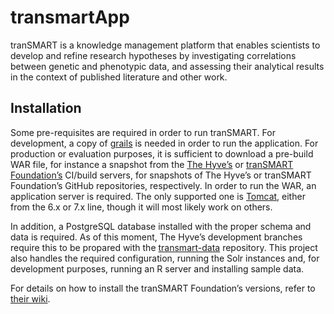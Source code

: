 transmartApp
============

tranSMART is a knowledge management platform that enables scientists to develop
and refine research hypotheses by investigating correlations between genetic and
phenotypic data, and assessing their analytical results in the context of
published literature and other work.

Installation
------------

Some pre-requisites are required in order to run tranSMART. For development,
a copy of [grails][1] is needed in order to run the application. For production
or evaluation purposes, it is sufficient to download a pre-build WAR file, for
instance a snapshot from the [The Hyveʼs][2] or [tranSMART Foundationʼs][3]
CI/build servers, for snapshots of The Hyveʼs or tranSMART Foundationʼs GitHub
repositories, respectively. In order to run the WAR, an application server is
required. The only supported one is [Tomcat][4], either from the 6.x or 7.x
line, though it will most likely work on others.

In addition, a PostgreSQL database installed with the proper schema and data is
required. As of this moment, The Hyveʼs development branches require this to be
propared with the [transmart-data][5] repository. This project also handles
the required configuration, running the Solr instances and, for development
purposes, running an R server and installing sample data.

For details on how to install the tranSMART Foundationʼs versions, refer to
[their wiki][6].


  [1]: http://grails.org/
  [2]: https://ci.ctmmtrait.nl/
  [3]: https://ci.transmart.nl/
  [4]: http://tomcat.apache.org/
  [5]: https://github.com/thehyve/transmart-data
  [6]: https://wiki.transmartfoundation.org/
